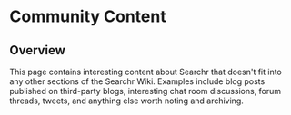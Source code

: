 # Community Content

## Overview

This page contains interesting content about Searchr that doesn't fit into any other sections of the Searchr Wiki. Examples include blog posts published on third-party blogs, interesting chat room discussions, forum threads, tweets, and anything else worth noting and archiving.

